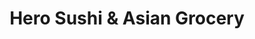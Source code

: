 ---
title: "Hero Sushi & Asian Grocery"
url: /middlebury/hero-sushi-and-asian-grocery/
shop: convenience
---
